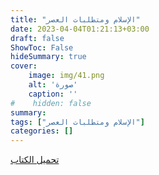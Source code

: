 ```yaml
---
title: "الإسلام ومتطلبات العصر"
date: 2023-04-04T01:21:13+03:00
draft: false
ShowToc: False
hideSummary: true
cover:
    image: img/41.png
    alt: 'صورة'
    caption: ''
#    hidden: false
summary: 
tags: ["الإسلام ومتطلبات العصر"]
categories: []
---
```

[تحميل الكتاب](./../../books/41.pdf)

